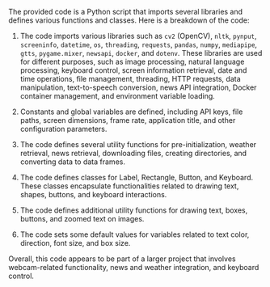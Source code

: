 The provided code is a Python script that imports several libraries and defines various functions and classes. Here is a breakdown of the code:

1.  The code imports various libraries such as `cv2` (OpenCV), `nltk`, `pynput`, `screeninfo`, `datetime`, `os`, `threading`, `requests`, `pandas`, `numpy`, `mediapipe`, `gtts`, `pygame.mixer`, `newsapi`, `docker`, and `dotenv`. These libraries are used for different purposes, such as image processing, natural language processing, keyboard control, screen information retrieval, date and time operations, file management, threading, HTTP requests, data manipulation, text-to-speech conversion, news API integration, Docker container management, and environment variable loading.
    
2.  Constants and global variables are defined, including API keys, file paths, screen dimensions, frame rate, application title, and other configuration parameters.
    
3.  The code defines several utility functions for pre-initialization, weather retrieval, news retrieval, downloading files, creating directories, and converting data to data frames.
    
4.  The code defines classes for Label, Rectangle, Button, and Keyboard. These classes encapsulate functionalities related to drawing text, shapes, buttons, and keyboard interactions.
    
5.  The code defines additional utility functions for drawing text, boxes, buttons, and zoomed text on images.
    
6.  The code sets some default values for variables related to text color, direction, font size, and box size.
    

Overall, this code appears to be part of a larger project that involves webcam-related functionality, news and weather integration, and keyboard control.